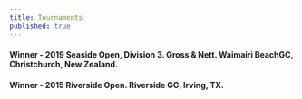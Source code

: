 ```yaml
---
title: Tournaments
published: true
---
```


#### Winner - 2019 Seaside Open, Division 3. Gross & Nett. Waimairi BeachGC, Christchurch, New Zealand.

#### Winner - 2015 Riverside Open. Riverside GC, Irving, TX.
